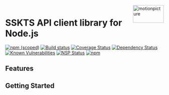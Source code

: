 <img src="https://motionpicture.jp/images/common/logo_01.svg" alt="motionpicture" title="motionpicture" align="right" height="56" width="98"/>

# SSKTS API client library for Node.js

[![npm (scoped)](https://img.shields.io/npm/v/@motionpicture/sskts-api-nodejs-client.svg)](https://www.npmjs.com/package/@motionpicture/sskts-api-nodejs-client)
[![Build status](https://circleci.com/gh/ilovegadd/sskts-api-nodejs-client.png?style=shield)](https://circleci.com/gh/ilovegadd/sskts-api-nodejs-client)
[![Coverage Status](https://coveralls.io/repos/github/ilovegadd/sskts-api-nodejs-client/badge.svg)](https://coveralls.io/github/ilovegadd/sskts-api-nodejs-client)
[![Dependency Status](https://img.shields.io/david/ilovegadd/sskts-api-nodejs-client.svg)](https://david-dm.org/ilovegadd/sskts-api-nodejs-client)
[![Known Vulnerabilities](https://snyk.io/test/github/ilovegadd/sskts-api-nodejs-client/badge.svg)](https://snyk.io/test/github/ilovegadd/sskts-api-nodejs-client)
[![NSP Status](https://nodesecurity.io/orgs/motionpicture/projects/fcfb260a-092f-4423-88ed-819bc62814d9/badge)](https://nodesecurity.io/orgs/motionpicture/projects/fcfb260a-092f-4423-88ed-819bc62814d9)
[![npm](https://img.shields.io/npm/dm/@motionpicture/sskts-api-nodejs-client.svg)](https://nodei.co/npm/@motionpicture/sskts-api-nodejs-client/)

## Features

## Getting Started
